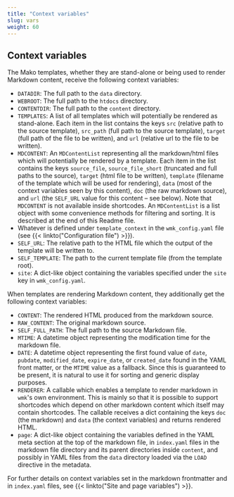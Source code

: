```yaml
---
title: "Context variables"
slug: vars
weight: 60
---
```



## Context variables

The Mako templates, whether they are stand-alone or being used to render
Markdown content, receive the following context variables:

- `DATADIR`: The full path to the `data` directory.
- `WEBROOT`: The full path to the `htdocs` directory.
- `CONTENTDIR`: The full path to the `content` directory.
- `TEMPLATES`: A list of all templates which will potentially be rendered
  as stand-alone. Each item in the list contains the keys `src` (relative path
  to the source template), `src_path` (full path to the source template),
  `target` (full path of the file to be written), and `url` (relative url to the
  file to be written).
- `MDCONTENT`: An `MDContentList` representing all the markdown/html files which
  will potentially be rendered by a template. Each item in the list contains the
  keys `source_file`, `source_file_short` (truncated and full paths to the
  source), `target` (html file to be written), `template` (filename of the
  template which will be used for rendering), `data` (most of the context
  variables seen by this content), `doc` (the raw markdown source), and `url`
  (the `SELF_URL` value for this content – see below). Note that `MDCONTENT` is
  not available inside shortcodes.  An `MDContentList` is a list object with
  some convenience methods for filtering and sorting. It is described at the end
  of this Readme file.
- Whatever is defined under `template_context` in the `wmk_config.yaml` file
  (see {{< linkto("Configuration file") >}}).
- `SELF_URL`: The relative path to the HTML file which the output of the
  template will be written to.
- `SELF_TEMPLATE`: The path to the current template file (from the template
  root).
- `site`: A dict-like object containing the variables specified under the `site`
  key in `wmk_config.yaml`.

When templates are rendering Markdown content, they additionally get the
following context variables:

- `CONTENT`: The rendered HTML produced from the markdown source.
- `RAW_CONTENT`: The original markdown source.
- `SELF_FULL_PATH`: The full path to the source Markdown file.
- `MTIME`: A datetime object representing the modification time for the markdown
  file.
- `DATE`: A datetime object representing the first found value of `date`,
  `pubdate`, `modified_date`, `expire_date`, or `created_date` found in the YAML
  front matter, or the `MTIME` value as a fallback. Since this is guaranteed to
  be present, it is natural to use it for sorting and generic display purposes.
- `RENDERER`: A callable which enables a template to render markdown in `wmk`'s
  own environment. This is mainly so that it is possible to support shortcodes
  which depend on other markdown content which itself may contain shortcodes.
  The callable receives a dict containing the keys `doc` (the markdown) and
  `data` (the context variables) and returns rendered HTML.
- `page`: A dict-like object containing the variables defined in the YAML meta
  section at the top of the markdown file, in `index.yaml` files in the markdown
  file directory and its parent directories inside `content`, and possibly in
  YAML files from the `data` directory loaded via the `LOAD` directive in the
  metadata.

For further details on context variables set in the markdown frontmatter and in
`index.yaml` files, see {{< linkto("Site and page variables") >}}.

